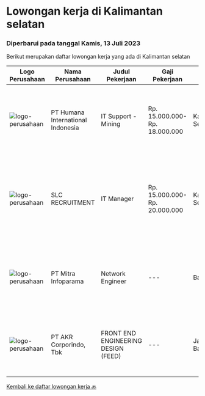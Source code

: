 
  # Lowongan kerja di Kalimantan selatan

  ### Diperbarui pada tanggal Kamis, 13 Juli 2023

  Berikut merupakan daftar lowongan kerja yang ada di Kalimantan selatan

  |Logo Perusahaan | Nama Perusahaan | Judul Pekerjaan | Gaji Pekerjaan | Lokasi | Deskripsi | Tanggal diunggah | Pranala |
  | -------------- | --------------- | --------------- | --------- | --------- | -------------- | ------- | ----------- |
  |![logo-perusahaan](https://image-service-cdn.seek.com.au/0f2fe1beb2ba3c13e9e540565e111fe1061a5230/ee4dce1061f3f616224767ad58cb2fc751b8d2dc)|PT Humana International Indonesia|IT Support - Mining|Rp. 15.000.000-Rp. 18.000.000|Kalimantan Selatan|Our client is Coal Mining Industry Looking for IT SupportQualification : Bachelor’s Degree in computer science, Information Technology or other...|Rabu, 12 Juli 2023|https://www.jobstreet.co.id/id/job/it-support-mining-4401376?token=0~dd67be0f-4464-4144-9c47-7351bef63ee0&sectionRank=1&jobId=jobstreet-id-job-4401376|
|![logo-perusahaan](https://image-service-cdn.seek.com.au/bd926a76bc4dac91b79d00d3a73176f7cea22ce8/ee4dce1061f3f616224767ad58cb2fc751b8d2dc)|SLC RECRUITMENT|IT Manager|Rp. 15.000.000-Rp. 20.000.000|Kalimantan Selatan|Lingkup Tanggung Jawab: Merencanakan strategi implementasi atas kebijakan perusahaan yang ditetapkan di Rapat Kerja Tahunan (Annual Board Meeting)...|Senin, 03 Juli 2023|https://www.jobstreet.co.id/id/job/it-manager-4391157?token=0~dd67be0f-4464-4144-9c47-7351bef63ee0&sectionRank=2&jobId=jobstreet-id-job-4391157|
|![logo-perusahaan](https://image-service-cdn.seek.com.au/8141e1a24c77e5f291a80cf9dfc94b33b4aef523/ee4dce1061f3f616224767ad58cb2fc751b8d2dc)|PT Mitra Infoparama|Network Engineer|---|Banjarmasin|Pendidikan minimal SMK jurusan TKJ atau setara. Menguasai Network environment (SD - WAN, Radio point to point, MPLS, Firewall, Switching). Mengetahui...|Minggu, 25 Juni 2023|https://www.jobstreet.co.id/id/job/network-engineer-4375150?token=0~dd67be0f-4464-4144-9c47-7351bef63ee0&sectionRank=3&jobId=jobstreet-id-job-4375150|
|![logo-perusahaan](https://image-service-cdn.seek.com.au/bfbfec10b99d0e4ba38820e5ba26ab07e2fa79ad/ee4dce1061f3f616224767ad58cb2fc751b8d2dc)|PT AKR Corporindo, Tbk|FRONT END ENGINEERING DESIGN (FEED)|---|Jakarta Barat|Job Description: Develop overall technical design and guidelines for asset construction &amp; review any technical work done by external parties...|Senin, 19 Juni 2023|https://www.jobstreet.co.id/id/job/front-end-engineering-design-feed-4376593?token=0~dd67be0f-4464-4144-9c47-7351bef63ee0&sectionRank=4&jobId=jobstreet-id-job-4376593|


  [Kembali ke daftar lowongan kerja 🔙](../README.md#daftar-lowongan-kerja)
  